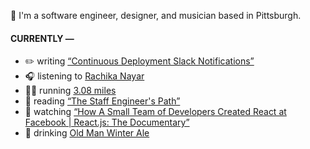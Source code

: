 👋 I'm a software engineer, designer, and musician based in Pittsburgh.

#### CURRENTLY —

* ✏️ writing [“Continuous Deployment Slack Notifications”](https://www.amoscato.com/journal/slack-deploy-notifications/)
* 🎧 listening to [Rachika Nayar](https://www.last.fm/music/Rachika+Nayar/_/softness)
* 🏃‍♂️ running [3.08 miles](https://www.strava.com/activities/10165161885)
* 📘 reading [“The Staff Engineer&#39;s Path”](https://www.goodreads.com/book/show/59694859-the-staff-engineer-s-path)
* 🍿 watching [“How A Small Team of Developers Created React at Facebook | React.js: The Documentary”](https://youtu.be/8pDqJVdNa44)
* 🍺 drinking [Old Man Winter Ale](https://untappd.com/user/namoscato/checkin/1340389380)
